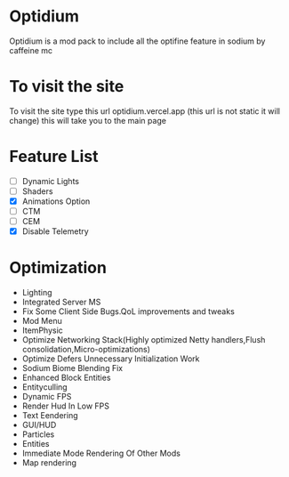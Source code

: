 # Optidium
Optidium is a mod pack to include all the optifine feature in sodium by caffeine mc
# To visit the site
To visit the site type this url optidium.vercel.app (this url is not static it will change) this will take you to the main page
# Feature List 
- [ ] Dynamic Lights
- [ ] Shaders
- [x] Animations Option
- [ ] CTM
- [ ] CEM
- [x] Disable Telemetry
# Optimization
- Lighting
- Integrated Server MS
- Fix Some Client Side Bugs.QoL improvements and tweaks
- Mod Menu
- ItemPhysic
- Optimize Networking Stack(Highly optimized Netty handlers,Flush consolidation,Micro-optimizations)
- Optimize Defers Unnecessary Initialization Work
- Sodium Biome Blending Fix
- Enhanced Block Entities
- Entityculling
- Dynamic FPS
- Render Hud In Low FPS
- Text Eendering
- GUI/HUD
- Particles
- Entities
- Immediate Mode Rendering Of Other Mods
- Map rendering
